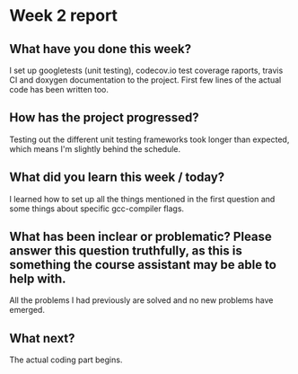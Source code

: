 # Week 2 report

## What have you done this week?
I set up googletests (unit testing), 
codecov.io test coverage raports, travis CI and  doxygen documentation to the project. 
First few lines of the actual code 
has been written too.
## How has the project progressed?
Testing out the different unit testing frameworks took longer than expected,
which means I'm slightly behind the schedule. 
## What did you learn this week / today?
I learned how to set up all the things mentioned in the first question and some things about specific gcc-compiler flags. 
## What has been inclear or problematic? Please answer this question truthfully, as this is something the course assistant may be able to help with.
All the problems I had previously are solved and no new problems have emerged. 
## What next?
The actual coding part begins. 